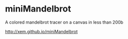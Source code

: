 miniMandelbrot
==

A colored mandelbrot tracer on a canvas in less than 200b

http://xem.github.io/miniMandelbrot